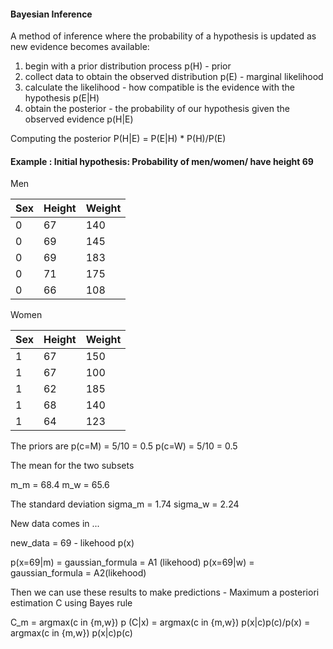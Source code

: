 #### Bayesian Inference

A method of inference where the probability of a hypothesis is updated as new evidence becomes available:

1) begin with a prior distribution process p(H) - prior 
2) collect data to obtain the observed distribution p(E) - marginal likelihood
3) calculate the likelihood - how compatible is the evidence with the hypothesis p(E|H) 
4) obtain the posterior - the probability of our hypothesis given the observed evidence  p(H|E)

Computing the posterior 
P(H|E)  =  P(E|H) * P(H)/P(E)

#### Example : Initial hypothesis: Probability of men/women/ have height 69

Men

|Sex  | Height |Weight|
| ------------- | ------------- | ------------- |
|0  | 67  | 140 |
|0  | 69  | 145 |
|0  | 69  | 183 |
|0  | 71  | 175 |
|0  | 66  | 108 |

Women

|Sex  | Height |Weight|
| ------------- | ------------- | ------------- |
|1  | 67  | 150 |
|1  | 67  | 100 |
|1  | 62  | 185 |
|1  | 68  | 140 |
|1  | 64  | 123 |

The priors are
p(c=M)  = 5/10 = 0.5
p(c=W) = 5/10 = 0.5

The mean for the two subsets

m_m = 68.4
m_w = 65.6

The standard deviation
sigma_m = 1.74
sigma_w = 2.24

New data comes in ... 

new_data  = 69 - likehood p(x)

p(x=69|m) = gaussian_formula  = A1 (likehood)
p(x=69|w) = gaussian_formula  = A2(likehood)

Then we can use these results to make predictions - Maximum a posteriori estimation C using Bayes rule

C_m = argmax(c in {m,w}) p (C|x)  = argmax(c in {m,w}) p(x|c)p(c)/p(x) = argmax(c in {m,w}) p(x|c)p(c)



